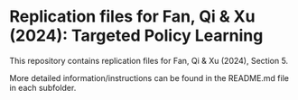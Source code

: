 # Replication files for Fan, Qi & Xu (2024): Targeted Policy Learning
This repository contains replication files for Fan, Qi & Xu (2024), Section 5.

More detailed information/instructions can be found in the README.md file in each subfolder.